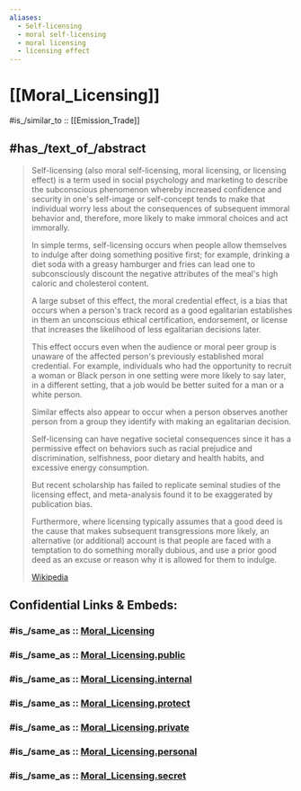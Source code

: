 ```yaml
---
aliases:
  - Self-licensing 
  - moral self-licensing 
  - moral licensing  
  - licensing effect
---
```


# [[Moral_Licensing]]

#is_/similar_to :: [[Emission_Trade]] 

## #has_/text_of_/abstract 

> Self-licensing (also moral self-licensing, moral licensing, or licensing effect) 
> is a term used in social psychology and marketing 
> to describe the subconscious phenomenon 
> whereby increased confidence and security in one's self-image or self-concept 
> tends to make that individual worry less 
> about the consequences of subsequent immoral behavior 
> and, therefore, more likely to make immoral choices and act immorally. 
> 
> In simple terms, self-licensing occurs when people allow themselves to indulge 
> after doing something positive first; for example, 
> drinking a diet soda with a greasy hamburger and fries 
> can lead one to subconsciously discount the negative attributes 
> of the meal's high caloric and cholesterol content.
>
> A large subset of this effect, the moral credential effect, 
> is a bias that occurs when a person's track record as a good egalitarian 
> establishes in them an unconscious ethical certification, endorsement, or license 
> that increases the likelihood of less egalitarian decisions later. 
> 
> This effect occurs even when the audience or moral peer group is unaware of the affected person's previously established moral credential. 
> For example, individuals who had the opportunity 
> to recruit a woman or Black person in one setting 
> were more likely to say later, in a different setting, 
> that a job would be better suited for a man or a white person. 
> 
> Similar effects also appear to occur 
> when a person observes another person from a group they identify with 
> making an egalitarian decision.
>
> Self-licensing can have negative societal consequences 
> since it has a permissive effect on behaviors such as racial prejudice and discrimination, 
> selfishness, poor dietary and health habits, and excessive energy consumption.
>
> But recent scholarship has failed to replicate seminal studies of the licensing effect, 
> and meta-analysis found it to be exaggerated by publication bias. 
> 
> Furthermore, where licensing typically assumes that a good deed is the cause that makes subsequent transgressions more likely, 
> an alternative (or additional) account is 
> that people are faced with a temptation to do something morally dubious, 
> and use a prior good deed as an excuse or reason why it is allowed for them to indulge.
>
> [Wikipedia](https://en.wikipedia.org/wiki/Self-licensing)







## Confidential Links & Embeds: 

### #is_/same_as :: [Moral_Licensing](/_Standards/Philosophy/Ethics/Moral_Licensing.md) 

### #is_/same_as :: [Moral_Licensing.public](/_public/Philosophy/Ethics/Moral_Licensing.public.md) 

### #is_/same_as :: [Moral_Licensing.internal](/_internal/Philosophy/Ethics/Moral_Licensing.internal.md) 

### #is_/same_as :: [Moral_Licensing.protect](/_protect/Philosophy/Ethics/Moral_Licensing.protect.md) 

### #is_/same_as :: [Moral_Licensing.private](/_private/Philosophy/Ethics/Moral_Licensing.private.md) 

### #is_/same_as :: [Moral_Licensing.personal](/_personal/Philosophy/Ethics/Moral_Licensing.personal.md) 

### #is_/same_as :: [Moral_Licensing.secret](/_secret/Philosophy/Ethics/Moral_Licensing.secret.md)

